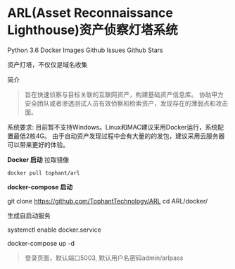 # ARL(Asset Reconnaissance Lighthouse)资产侦察灯塔系统

Python 3.6 Docker Images Github Issues Github Stars

资产灯塔，不仅仅是域名收集

简介
> 旨在快速侦察与目标关联的互联网资产，构建基础资产信息库。 协助甲方安全团队或者渗透测试人员有效侦察和检索资产，发现存在的薄弱点和攻击面。

系统要求:
目前暂不支持Windows。Linux和MAC建议采用Docker运行，系统配置最低2核4G。
由于自动资产发现过程中会有大量的的发包，建议采用云服务器可以带来更好的体验。


**Docker 启动**
拉取镜像
```
docker pull tophant/arl
```

**docker-compose 启动**

git clone https://github.com/TophantTechnology/ARL
cd ARL/docker/

生成自启动服务

systemctl enable docker.service


docker-compose up -d

> 登录页面，默认端口5003, 默认用户名密码admin/arlpass




